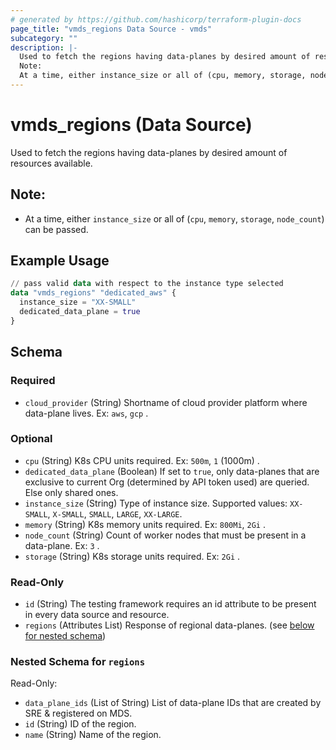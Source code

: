 ```yaml
---
# generated by https://github.com/hashicorp/terraform-plugin-docs
page_title: "vmds_regions Data Source - vmds"
subcategory: ""
description: |-
  Used to fetch the regions having data-planes by desired amount of resources available.
  Note:
  At a time, either instance_size or all of (cpu, memory, storage, node_count) can be passed.
---
```


# vmds_regions (Data Source)

Used to fetch the regions having data-planes by desired amount of resources available.
## Note:
- At a time, either `instance_size` or all of (`cpu`, `memory`, `storage`, `node_count`) can be passed.

## Example Usage

```terraform
// pass valid data with respect to the instance type selected
data "vmds_regions" "dedicated_aws" {
  instance_size = "XX-SMALL"
  dedicated_data_plane = true
}
```

<!-- schema generated by tfplugindocs -->
## Schema

### Required

- `cloud_provider` (String) Shortname of cloud provider platform where data-plane lives. Ex: `aws`, `gcp` .

### Optional

- `cpu` (String) K8s CPU units required. Ex: `500m`, `1` (1000m) .
- `dedicated_data_plane` (Boolean) If set to `true`, only data-planes that are exclusive to current Org (determined by API token used) are queried. Else only shared ones.
- `instance_size` (String) Type of instance size. Supported values: `XX-SMALL`, `X-SMALL`, `SMALL`, `LARGE`, `XX-LARGE`.
- `memory` (String) K8s memory units required. Ex: `800Mi`, `2Gi` .
- `node_count` (String) Count of worker nodes that must be present in a data-plane. Ex: `3` .
- `storage` (String) K8s storage units required. Ex: `2Gi` .

### Read-Only

- `id` (String) The testing framework requires an id attribute to be present in every data source and resource.
- `regions` (Attributes List) Response of regional data-planes. (see [below for nested schema](#nestedatt--regions))

<a id="nestedatt--regions"></a>
### Nested Schema for `regions`

Read-Only:

- `data_plane_ids` (List of String) List of data-plane IDs that are created by SRE & registered on MDS.
- `id` (String) ID of the region.
- `name` (String) Name of the region.


